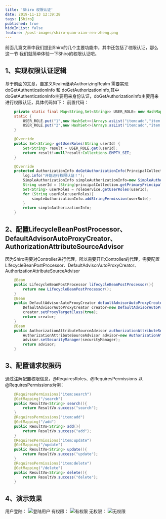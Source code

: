 ```yaml
---
title: 'Shiro 权限认证'
date: 2019-11-13 12:39:28
tags: [Shiro]
published: true
hideInList: false
feature: /post-images/shiro-quan-xian-ren-zheng.png
---
```

前面几篇文章中我们提到Shiro的几个主要功能中，其中还包括了权限认证，那么这一节 我们就简单体验一下Shiro的权限认证吧。
<!-- more -->
## 1、实现权限认证逻辑
基于前面的文章，自定义Realm继承AuthorizingRealm 需要实现doGetAuthenticationInfo 和 doGetAuthorizationInfo,其中doGetAuthenticationInfo主要用来身份认证，doGetAuthorizationInfo主要用来进行权限认证，具体代码如下：
前置代码：
```Java
    private static final Map<String,Set<String>> USER_ROLE= new HashMap<>();
    static {
        USER_ROLE.put("1",new HashSet<>(Arrays.asList("item:add","item:search","item:update","item:delete")));
        USER_ROLE.put("2",new HashSet<>(Arrays.asList("item:add","item:search")));
    }

    @Override
    public Set<String> getUserRoles(String userId) {
        Set<String> result = USER_ROLE.get(userId);
        return result!=null?result:Collections.EMPTY_SET;
    }
```
```Java
    @Override
    protected AuthorizationInfo doGetAuthorizationInfo(PrincipalCollection principalCollection) {
        log.info("开始进行权限认证！");
        SimpleAuthorizationInfo simpleAuthorizationInfo=new SimpleAuthorizationInfo();
        String userId = (String)principalCollection.getPrimaryPrincipal();
        Set<String> userRoles = roleService.getUserRoles(userId);
        for (String userRole:userRoles){
            simpleAuthorizationInfo.addStringPermission(userRole);
        }
        return simpleAuthorizationInfo;
    }
```
## 2、配置LifecycleBeanPostProcessor、DefaultAdvisorAutoProxyCreator、AuthorizationAttributeSourceAdvisor
因为Shiro需要对Controller进行代理，所以需要开启Controller的代理，需要配置LifecycleBeanPostProcessor、DefaultAdvisorAutoProxyCreator、AuthorizationAttributeSourceAdvisor
```Java
    @Bean
    public LifecycleBeanPostProcessor lifecycleBeanPostProcessor(){
        return new LifecycleBeanPostProcessor();
    }
    @Bean
    public DefaultAdvisorAutoProxyCreator defaultAdvisorAutoProxyCreator(){
        DefaultAdvisorAutoProxyCreator creator=new DefaultAdvisorAutoProxyCreator();
        creator.setProxyTargetClass(true);
        return creator;
    }
    @Bean
    public AuthorizationAttributeSourceAdvisor authorizationAttributeSourceAdvisor(SecurityManager securityManager) {
        AuthorizationAttributeSourceAdvisor advisor=new AuthorizationAttributeSourceAdvisor();
        advisor.setSecurityManager(securityManager);
        return advisor;
    }
```
## 3、配置请求权限码
通过注解配置权限信息，@RequiresRoles、@RequiresPermissions 以@RequiresPermissions为例：
```Java
    @RequiresPermissions("item:search")
    @GetMapping("/search")
    public ResultVo<String> search(){
        return ResultVo.success("search");
    }
    @RequiresPermissions("item:add")
    @GetMapping("/add")
    public ResultVo<String> add(){
        return ResultVo.success("add");
    }
    @RequiresPermissions("item:update")
    @GetMapping("/update")
    public ResultVo<String> update(){
        return ResultVo.success("update");
    }
    @RequiresPermissions("item:delete")
    @GetMapping("/delete")
    public ResultVo<String> delete(){
        return ResultVo.success("delete");
    }
```
## 4、演示效果
用户登陆：
![登陆用户](https://bofengsun.github.io//post-images/1573745823357.png)
有权限：
![有权限](https://bofengsun.github.io//post-images/1573745976892.png)
无权限：
![无权限](https://bofengsun.github.io//post-images/1573746081151.png)